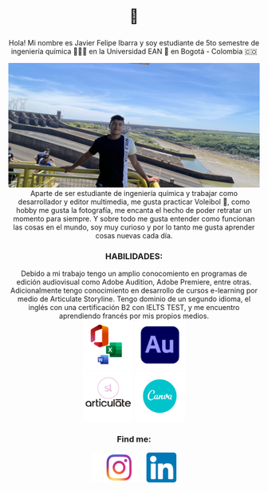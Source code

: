 ### 
<div align="center">
  <h1>  
  <p> 🌈
  </h1>
      <p> Hola! Mi nombre es Javier Felipe Ibarra y soy estudiante de 5to semestre de ingeniería química 👨🏼‍🔬 en la Universidad EAN 💚 en Bogotá - Colombia 🇨🇴
        <div align="center">
    <img alt="png" src="https://github.com/Jafeibso/Jafeibso/blob/main/me.png" width="550" height="250" /> </div>
       <div align="center">
Aparte de ser estudiante de ingeniería química y trabajar como desarrollador y editor multimedia, me gusta practicar Voleibol 🏐, como hobby me gusta la fotografía, me encanta el hecho de poder retratar un momento para siempre. Y sobre todo me gusta entender como funcionan las cosas en el mundo, soy muy curioso y por lo tanto me gusta aprender cosas nuevas cada día.
      <h3>HABILIDADES: </h3>
Debido a mi trabajo tengo un amplio conocomiento en programas de edición audiovisual como Adobe Audition, Adobe Premiere, entre otras. Adicionalmente tengo conocimiento en desarrollo de cursos e-learning por medio de Articulate Storyline. Tengo dominio de un segundo idioma, el inglés con una certificación B2 con IELTS TEST, y me encuentro aprendiendo francés por mis propios medios.
  <div align="center">
         <div align="center">
                 <img alt="png" src="https://github.com/Natpachecogomez/Natpachecogomez/blob/main/Office.png" width="100" height="100"/></a>
                 <img alt="png" src="https://github.com/Jafeibso/Jafeibso/blob/main/au.png" width="100" height="100"/></a><br>
                 <img alt="png" src="https://github.com/Jafeibso/Jafeibso/blob/main/sl.png" width="100" height="100"/></a>
                 <img alt="png" src="https://github.com/Jafeibso/Jafeibso/blob/main/can.png" width="100" height="100"/></a>
      </div>
    <div align="center">
      <h3>Find me: </h3>
<a href="https://instagram.com/jafeibso?utm_medium=copy_link"><img src="https://github.com/Jafeibso/Jafeibso/blob/main/ig.png" alt="100" width="110" height="60"></a><a href="https://www.linkedin.com/in/javier-ibarra-09ab8a227"><img src="https://github.com/Jafeibso/Jafeibso/blob/main/in.png" alt="60" width="60" height="60"></a>
    </div>   

